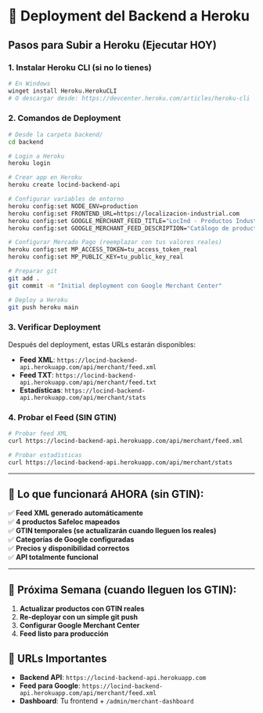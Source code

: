 # 🚀 Deployment del Backend a Heroku

## **Pasos para Subir a Heroku (Ejecutar HOY)**

### **1. Instalar Heroku CLI (si no lo tienes)**
```bash
# En Windows
winget install Heroku.HerokuCLI
# O descargar desde: https://devcenter.heroku.com/articles/heroku-cli
```

### **2. Comandos de Deployment**
```bash
# Desde la carpeta backend/
cd backend

# Login a Heroku
heroku login

# Crear app en Heroku
heroku create locind-backend-api

# Configurar variables de entorno
heroku config:set NODE_ENV=production
heroku config:set FRONTEND_URL=https://localizacion-industrial.com
heroku config:set GOOGLE_MERCHANT_FEED_TITLE="LocInd - Productos Industriales Safeloc"
heroku config:set GOOGLE_MERCHANT_FEED_DESCRIPTION="Catálogo de productos de localización industrial"

# Configurar Mercado Pago (reemplazar con tus valores reales)
heroku config:set MP_ACCESS_TOKEN=tu_access_token_real
heroku config:set MP_PUBLIC_KEY=tu_public_key_real

# Preparar git
git add .
git commit -m "Initial deployment con Google Merchant Center"

# Deploy a Heroku
git push heroku main
```

### **3. Verificar Deployment**
Después del deployment, estas URLs estarán disponibles:

- **Feed XML**: `https://locind-backend-api.herokuapp.com/api/merchant/feed.xml`
- **Feed TXT**: `https://locind-backend-api.herokuapp.com/api/merchant/feed.txt`
- **Estadísticas**: `https://locind-backend-api.herokuapp.com/api/merchant/stats`

### **4. Probar el Feed (SIN GTIN)**
```bash
# Probar feed XML
curl https://locind-backend-api.herokuapp.com/api/merchant/feed.xml

# Probar estadísticas
curl https://locind-backend-api.herokuapp.com/api/merchant/stats
```

---

## **🎯 Lo que funcionará AHORA (sin GTIN):**

✅ **Feed XML generado automáticamente**  
✅ **4 productos Safeloc mapeados**  
✅ **GTIN temporales (se actualizarán cuando lleguen los reales)**  
✅ **Categorías de Google configuradas**  
✅ **Precios y disponibilidad correctos**  
✅ **API totalmente funcional**

---

## **🔄 Próxima Semana (cuando lleguen los GTIN):**

1. **Actualizar productos con GTIN reales**
2. **Re-deployar con un simple git push**
3. **Configurar Google Merchant Center**
4. **Feed listo para producción**

## **🚨 URLs Importantes**

- **Backend API**: `https://locind-backend-api.herokuapp.com`
- **Feed para Google**: `https://locind-backend-api.herokuapp.com/api/merchant/feed.xml`
- **Dashboard**: Tu frontend + `/admin/merchant-dashboard` 